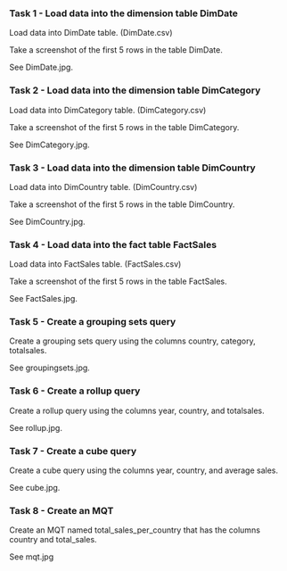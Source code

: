 ### Task 1 - Load data into the dimension table DimDate

Load data into DimDate table. (DimDate.csv)

Take a screenshot of the first 5 rows in the table DimDate.

See DimDate.jpg.

### Task 2 - Load data into the dimension table DimCategory

Load data into DimCategory table. (DimCategory.csv)

Take a screenshot of the first 5 rows in the table DimCategory.

See DimCategory.jpg.

### Task 3 - Load data into the dimension table DimCountry

Load data into DimCountry table. (DimCountry.csv)

Take a screenshot of the first 5 rows in the table DimCountry.

See DimCountry.jpg.

### Task 4 - Load data into the fact table FactSales

Load data into FactSales table. (FactSales.csv)

Take a screenshot of the first 5 rows in the table FactSales.

See FactSales.jpg.

### Task 5 - Create a grouping sets query

Create a grouping sets query using the columns country, category, totalsales.

See groupingsets.jpg.

### Task 6 - Create a rollup query

Create a rollup query using the columns year, country, and totalsales.

See rollup.jpg.

### Task 7 - Create a cube query

Create a cube query using the columns year, country, and average sales.

See cube.jpg.

### Task 8 - Create an MQT

Create an MQT named total_sales_per_country that has the columns country and total_sales.

See mqt.jpg
